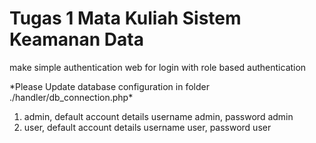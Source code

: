 # Tugas 1 Mata Kuliah Sistem Keamanan Data

make simple authentication web for login
with role based authentication

\*Please Update database configuration in folder ./handler/db_connection.php\*

1. admin, default account details username admin, password admin
2. user, default account details username user, password user

